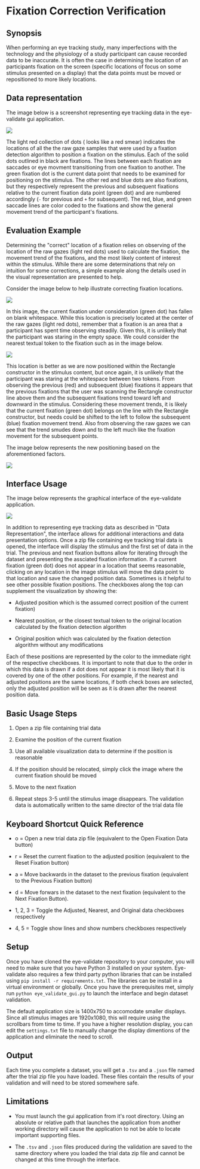 # Fixation Correction Verification

## Synopsis

When performing an eye tracking study, many imperfections with the technology and the physiology of a study participant can cause recorded data to be inaccurate. It is often the case in determining the location of an participants fixation on the screen (specific locations of focus on some stimulus presented on a display) that the data points must be moved or repositioned to more likely locations.

## Data representation

The image below is a screenshot representing eye tracking data in the eye-validate gui application.

![](docs/screenshots/labeled_symbols.jpg)

The light red collection of dots ( looks like a red smear) indicates the locations of all the the raw gaze samples that were used by a fixation detection algorithm to position a fixation on the stimulus. Each of the solid dots outlined in black are fixations. The lines between each fixation are saccades or eye movment transitioning from one fixation to another. The green fixation dot is the current data point that needs to be examined for positioning on the stimulus. The other red and blue dots are also fixations, but they respectively represent the previous and subsequent fixations relative to the current fixation data point (green dot) and are numbered accordingly (`-` for previous and `+` for subsequent). The red, blue, and green saccade lines are color coded to the fixations and show the general movement trend of the participant's fixations.

## Evaluation Example

Determining the "correct" location of a fixation relies on observing of the location of the raw gazes (light red dots) used to calculate the fixation, the movement trend of the fixations, and the most likely content of interest within the stimulus. While there are some determinations that rely on intuition for some corrections, a simple example along the details used in the visual representation are presented to help.

Consider the image below to help illustrate correcting fixation locations.

![](docs/screenshots/bad_simple_example.png)

In this image, the current fixation under consideration (green dot) has fallen on blank whitespace. While this location is precisely located at the center of the raw gazes (light red dots), remember that a fixation is an area that a participant has spent time observing steadily. Given this, it is unlikely that the participant was staring in the empty space. We could consider the nearest textual token to the fixation such as in the image below.

![](docs/screenshots/bad_nearest_simple_example.png)

This location is better as we are now positioned within the Rectangle constructor in the stimulus content, but once again, it is unlikely that the participant was staring at the whitespace between two tokens. From observing the previous (red) and subsequent (blue) fixations it appears that the previous fixations that the user was scanning the Rectangle constructor line above them and the subsequent fixations trend toward left and downward in the stimulus. Considering these movement trends, it is likely that the current fixation (green dot) belongs on the line with the Rectangle constructor, but needs could be shifted to the left to follow the subsequent (blue) fixation movement trend. Also from observing the raw gazes we can see that the trend smudes down and to the left much like the fixation movement for the subsequent points.

The image below represents the new positioning based on the aforementioned factors.

![](docs/screenshots/corrected_simple_example.png)

## Interface Usage

The image below represents the graphical interface of the eye-validate application.

![](docs/screenshots/interface.png)

In addition to representing eye tracking data as described in "Data Representation", the interface allows for additional interactions and data presentation options. Once a zip file containing eye tracking trial data is opened, the interface will display the stimulus and the first set of data in the trial. The previous and next fixation buttons allow for iterating through the dataset and presenting the assciated fixation information. If a current fixation (green dot) does not appear in a location that seems reasonable, clicking on any location in the image stimulus will move the data point to that location and save the changed position data. Sometimes is it helpful to see other possible fixation positions. The checkboxes along the top can supplement the visualization by showing the:

* Adjusted position which is the assumed correct position of the current fixation)

* Nearest position, or the closest textual token to the original location calculated by the fixation detection algorithm

* Original position which was calculated by the fixation detection algorithm without any modifications

Each of these positions are represented by the color to the immediate right of the respective checkboxes. It is important to note that due to the order in which this data is drawn if a dot does not appear it is most likely that it is covered by one of the other positions. For example, if the nearest and adjusted positions are the same locations, if both check boxes are selected, only the adjusted position will be seen as it is drawn after the nearest position data.

## Basic Usage Steps

1. Open a zip file containing trial data

2. Examine the position of the current fixation

3. Use all available visualization data to determine if the position is reasonable

4. If the position should be relocated, simply click the image where the current fixation should be moved

5. Move to the next fixation

6. Repeat steps 3-5 until the stimulus image disappears. The validation data is automatically written to the same director of the trial data file

## Keyboard Shortcut Quick Reference

* o = Open a new trial data zip file (equivalent to the Open Fixation Data button)

* r = Reset the current fixation to the adjusted position (equivalent to the Reset Fixation button)

* a = Move backwards in the dataset to the previous fixation (equivalent to the Previous Fixation button)

* d = Move forwars in the dataset to the next fixation (equivalent to the Next Fixation Button).

* 1, 2, 3 = Toggle the Adjusted, Nearest, and Original data checkboxes respectively

* 4, 5 = Toggle show lines and show numbers checkboxes respectively

## Setup

Once you have cloned the eye-validate repository to your computer, you will need to make sure that you have Python 3 installed on your system. Eye-validate also requires a few third party python libraries that can be installed using `pip install -r requirements.txt`. The libraries can be install in a virtual environment or globally. Once you have the prerequisites met, simply run `python eye_validate_gui.py` to launch the interface and begin dataset validation. 

The default application size is 1400x750 to accomodate smaller displays. Since all stimulus images are 1920x1080, this will require using the scrollbars from time to time. If you have a higher resolution display, you can edit the `settings.txt` file to manually change the display dimentions of the application and eliminate the need to scroll.

## Output

Each time you complete a dataset, you will get a `.tsv` and a `.json` file named after the trial zip file you have loaded. These files contain the results of your validation and will need to be stored somewhere safe.

## Limitations

* You must launch the gui application from it's root directory. Using an absolute or relative path that launches the application from another working directory will cause the application to not be able to locate important supporting files.

* The `.tsv` and `.json` files produced during the validation are saved to the same directory where you loaded the trial data zip file and cannot be changed at this time through the interface.
